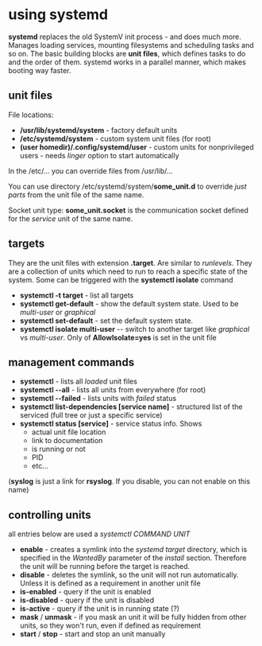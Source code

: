 # using systemd  

**systemd** replaces the old SystemV init process - and does much more. Manages loading services, mounting filesystems and scheduling tasks and so on. The basic building blocks are **unit files**, which defines tasks to do and the order of them. systemd works in a parallel manner, which makes booting way faster.

## unit files

File locations:
* **/usr/lib/systemd/system** - factory default units
* **/etc/systemd/system** - custom system unit files (for root)
* **(user homedir)/.config/systemd/user** - custom units for nonprivileged users - needs *linger* option to start automatically

In the /etc/... you can override files from /usr/lib/...

You can use directory /etc/systemd/system/**some_unit.d** to override *just parts* from the unit file of the same name.

Socket unit type: **some_unit.socket** is the communication socket defined for the *service* unit of the same name.

## targets

They are the unit files with extension **.target**. Are similar to *runlevels*. They are a collection of units which need to run to reach a specific state of the system. Some can be triggered with the **systemctl isolate** command

* **systemctl -t target** - list all targets
* **systemctl get-default** - show the default system state. Used to be *multi-user* or *graphical*
* **systemctl set-default** - set the default system state.
* **systemctl isolate multi-user**   -- switch to another target like *graphical* vs *multi-user*. Only of **AllowIsolate=yes** is set in the unit file

## management commands

* **systemctl** - lists all *loaded* unit files
* **systemctl --all** - lists all units from everywhere (for root)
* **systemctl --failed** - lists units with *failed* status
* **systemctl list-dependencies  [service name]** - structured list of the serviced (full tree or just a specific service)
* **systemctl status [service]**  - service status info. Shows
   * actual unit file location
   * link to documentation
   * is running or not
   * PID
   * etc...

(**syslog** is just a link for **rsyslog**. If you disable, you can not enable on this name)

## controlling units

all entries below are used a *systemctl COMMAND UNIT*
* **enable** - creates a symlink into the *systemd target* directory, which is specified in the *WantedBy* parameter of the *install* section. Therefore the unit will be running before the target is reached.
* **disable** - deletes the symlink, so the unit will not run automatically. Unless it is defined as a requirement in another unit file 
* **is-enabled** - query if the unit is enabled
* **is-disabled** - query if the unit is disabled
* **is-active** - query if the unit is in running state (?)
* **mask** / **unmask** - if you mask an unit it will be fully hidden from other units, so they won't run, even if defined as requirement
* **start** / **stop** - start and stop an unit manually




